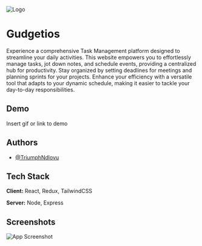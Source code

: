 
![Logo](https://dev-to-uploads.s3.amazonaws.com/uploads/articles/th5xamgrr6se0x5ro4g6.png)


# Gudgetios

Experience a comprehensive Task Management platform designed to streamline your daily activities. 
This website empowers you to effortlessly manage tasks, jot down notes, and schedule events, providing a centralized hub for productivity. Stay organized by setting deadlines for meetings and planning sprints for your projects. Enhance your efficiency with a versatile tool that adapts to your dynamic schedule, making it easier to tackle your day-to-day responsibilities.



## Demo

Insert gif or link to demo


## Authors

- [@TriumphNdlovu](https://github.com/TriumphNdlovu)


## Tech Stack

**Client:** React, Redux, TailwindCSS

**Server:** Node, Express


## Screenshots

![App Screenshot](https://via.placeholder.com/468x300?text=App+Screenshot+Here)

